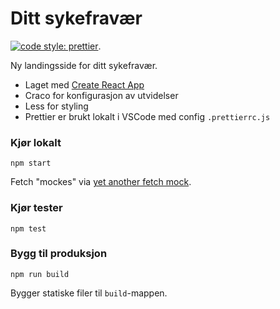 # Ditt sykefravær
[![code style: prettier](https://img.shields.io/badge/code_style-prettier-ff69b4.svg?style=flat-square)](https://github.com/prettier/prettier).

Ny landingsside for ditt sykefravær. 
- Laget med [Create React App](https://github.com/facebook/create-react-app)
- Craco for konfigurasjon av utvidelser
- Less for styling
- Prettier er brukt lokalt i VSCode med config ``.prettierrc.js``

### Kjør lokalt
```
npm start
```
Fetch "mockes" via [yet another fetch mock](https://www.npmjs.com/package/yet-another-fetch-mock).

### Kjør tester
```
npm test
```

### Bygg til produksjon
```
npm run build
```
Bygger statiske filer til `build`-mappen.